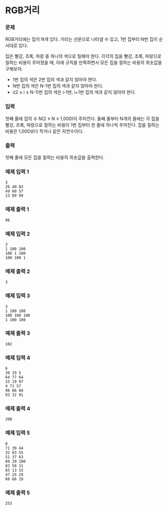 # RGB거리 
### 문제 

RGB거리에는 집이 N개 있다. 거리는 선분으로 나타낼 수 있고, 1번 집부터 N번 집이 순서대로 있다.

집은 빨강, 초록, 파랑 중 하나의 색으로 칠해야 한다. 각각의 집을 빨강, 초록, 파랑으로 칠하는 비용이 주어졌을 때, 아래 규칙을 만족하면서 모든 집을 칠하는 비용의 최솟값을 구해보자.

- 1번 집의 색은 2번 집의 색과 같지 않아야 한다.
- N번 집의 색은 N-1번 집의 색과 같지 않아야 한다.
- i(2 ≤ i ≤ N-1)번 집의 색은 i-1번, i+1번 집의 색과 같지 않아야 한다.

### 입력

첫째 줄에 집의 수 N(2 ≤ N ≤ 1,000)이 주어진다. 둘째 줄부터 N개의 줄에는 각 집을 빨강, 초록, 파랑으로 칠하는 비용이 1번 집부터 한 줄에 하나씩 주어진다. 집을 칠하는 비용은 1,000보다 작거나 같은 자연수이다.

### 출력

첫째 줄에 모든 집을 칠하는 비용의 최솟값을 출력한다.

### 예제 입력 1

~~~
3
26 40 83
49 60 57
13 89 99
~~~

### 예제 출력 1

~~~
96
~~~

### 예제 입력 2

~~~
3
1 100 100
100 1 100
100 100 1
~~~

### 예제 출력 2

~~~
3
~~~

### 예제 입력 3

~~~
3
1 100 100
100 100 100
1 100 100
~~~

### 예제 출력 3

~~~
102
~~~

### 예제 입력 4

~~~
6
30 19 5
64 77 64
15 19 97
4 71 57
90 86 84
93 32 91
~~~

### 예제 출력 4

~~~
208
~~~

### 예제 입력 5

~~~
8
71 39 44
32 83 55
51 37 63
89 29 100
83 58 11
65 13 15
47 25 29
60 66 19
~~~

### 예제 출력 5

~~~
253
~~~